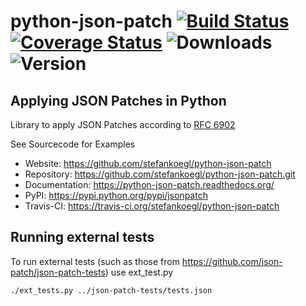 python-json-patch [![Build Status](https://secure.travis-ci.org/stefankoegl/python-json-patch.png?branch=master)](https://travis-ci.org/stefankoegl/python-json-patch) [![Coverage Status](https://coveralls.io/repos/stefankoegl/python-json-patch/badge.png?branch=master)](https://coveralls.io/r/stefankoegl/python-json-patch?branch=master) ![Downloads](https://pypip.in/d/jsonpatch/badge.png) ![Version](https://pypip.in/v/jsonpatch/badge.png)
=================
Applying JSON Patches in Python
-------------------------------

Library to apply JSON Patches according to
[RFC 6902](http://tools.ietf.org/html/rfc6902)

See Sourcecode for Examples

* Website: https://github.com/stefankoegl/python-json-patch
* Repository: https://github.com/stefankoegl/python-json-patch.git
* Documentation: https://python-json-patch.readthedocs.org/
* PyPI: https://pypi.python.org/pypi/jsonpatch
* Travis-CI: https://travis-ci.org/stefankoegl/python-json-patch

Running external tests
----------------------
To run external tests (such as those from https://github.com/json-patch/json-patch-tests) use ext_test.py 

    ./ext_tests.py ../json-patch-tests/tests.json
